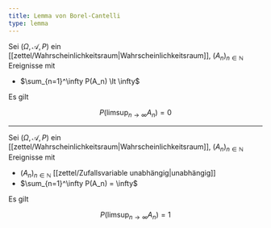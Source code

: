 ```yaml
---
title: Lemma von Borel-Cantelli
type: lemma
---
```


Sei $(\Omega, \mathcal{A}, P)$ ein [[zettel/Wahrscheinlichkeitsraum|Wahrscheinlichkeitsraum]], $(A_n)_{n \in \mathbb{N}}$ Ereignisse mit
- $\sum_{n=1}^\infty P(A_n) \lt \infty$

Es gilt

$$
	P(\limsup_{n \to \infty} A_n) = 0
$$

---

Sei $(\Omega, \mathcal{A}, P)$ ein [[zettel/Wahrscheinlichkeitsraum|Wahrscheinlichkeitsraum]], $(A_n)_{n \in \mathbb{N}}$ Ereignisse mit
- $(A_n)_{n \in \mathbb{N}}$ [[zettel/Zufallsvariable unabhängig|unabhängig]]
- $\sum_{n=1}^\infty P(A_n) = \infty$

Es gilt

$$
	P(\limsup_{n \to \infty} A_n) = 1
$$